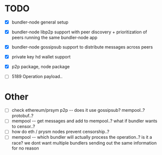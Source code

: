 TODO
====

- [x] bundler-node general setup
- [x] bundler-node libp2p support with peer discovery + prioritization of
peers running the same bundler-node app
- [x] bundler-node gossipsub support to distribute messages across peers
- [x] private key hd wallet support 
- [x] p2p package, node package

- [ ] 5189 Operation payload..


Other
=====

- [ ] check ethereum/prsym p2p -- does it use gossipsub? mempool..? protobuf..?
- [ ] mempool -- get messages and add to mempool..? what if bundler wants to censor..?
- [ ] how do eth / prysm nodes prevent censorship..? 
- [ ] mempool -- which bundler will actually process the operation..? is it a race?
we dont want multiple bundlers sending out the same information for no reason
